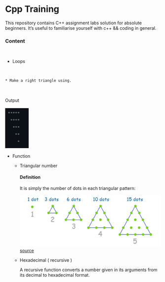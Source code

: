 # Cpp Training

This repository contains C++ assignment labs solution for absolute beginners. It’s useful to familiarise yourself with c++ && coding in general. 

### Content 

<br> 

* Loops
<br> 

    * Make a right triangle using.
<br> 
<br>
Output <br> <br> 
<img width = 15% src ="Img/right_triangle.jpg">

* Function 
    * Triangular number 

        #### Definition 

        It is simply the number of dots in each triangular pattern: <br> 

        <img src = "Img/triangular_numbers.jpg"> <br> 
        [source](https://www.mathsisfun.com/algebra/triangular-numbers.html)
        <br> 

    * Hexadecimal ( recursive ) 

        
        A recursive function converts a number given in its arguments from its decimal to hexadecimal format. 

            
